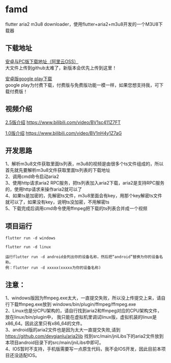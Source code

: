 # famd
flutter aria2 m3u8 downloader，使用flutter+aria2+m3u8开发的一个M3U8下载器  
## 下载地址
[安卓与PC版下载地址（阿里云OSS）](https://rootvip.cn/archives/66.html)  
大文件上传到github太难了，新版本会优先上传到这里！   

[安卓版google play下载](https://play.google.com/store/apps/details?id=cn.rootvip.famd)  
google play为付费下载，付费版与免费版功能一模一样，如果您想支持我，可下载付费版！  

## 视频介绍
[2.5版介绍](https://www.bilibili.com/video/BV1sc411Z7FT/)
https://www.bilibili.com/video/BV1sc411Z7FT  

[1.0版介绍](https://www.bilibili.com/video/BV1nH4y1Z7aG)
https://www.bilibili.com/video/BV1nH4y1Z7aG   


## 开发思路
1、解析m3u8文件获取里面ts列表，m3u8的视频是由很多个ts文件组成的，所以首先就先要解析m3u8文件获取里面ts列表的下载地址  
2、调用cmd命令启动aria2  
3、使用http请求aria2 RPC服务，把ts列表加入aria2下载，aria2是支持RPC服务的，使用http请求来操作aria2就可以了  
4、如果ts是加密的，先解密ts文件，m3u8里面会有key，用那个key解密ts文件就可以了，如果没有key，说明ts没加密，不用解密ts  
5、下载完成后调用cmd命令使用ffmpeg把下载的ts列表合并成一个视频

## 项目运行
```
flutter run -d windows
```
```
flutter run -d linux
```
```
运行flutter run -d android会列出你的设备名称，然后把“android”替换为你的设备名称。
例：flutter run -d xxxxx(xxxxx为你的设备名称)
```
## 注意：
1、windows版因为ffmpeg.exe太大，一直提交失败，所以没上传提交上来，请自行下载ffmpeg.exe放到 windows/bin/plugin/ffmpeg/ffmpeg.exe  
2、Linux也是分CPU架构的，请自行找到aria2和ffmpeg对应的CPU架构文件，放在linux/bin/plugin中， 我只能在虚拟机里调试linux版，虚拟机装的linux是x86_64。因此这里只有x86_64的文件。  
3、android版的aria2文件也是因为太大一直提交失败,请到 https://github.com/devgianlu/aria2lib 找到src/main/jniLibs下的aria2文件放到本项目android目录下的src/main/jniLibs中即可。  
4、IOS暂时不支持，手机版需要写一点原生代码，我不会IOS开发，因此目前本项目还没适配IOS。

